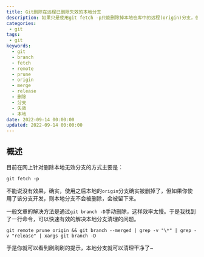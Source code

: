 ```yaml
---
title: Git删除在远程已删除失效的本地分支
description: 如果只是使用git fetch -p只能删除掉本地仓库中的远程(origin)分支，但本地分支并不能被删除。这篇文章介绍了如何使用一行命令删除在远程仓库中已经失效且本地仓库中未删除的分支。
categories:
 - git
tags:
 - git
keywords:
  - git
  - branch
  - fetch
  - remote
  - prune
  - origin
  - merge
  - release
  - 删除
  - 分支
  - 失效
  - 本地
date: 2022-09-14 00:00:00
updated: 2022-09-14 00:00:00
---
```


## 概述

目前在网上针对删除本地无效分支的方式主要是：

```shell
git fetch -p
```

不能说没有效果，确实，使用之后本地的`origin`分支确实被删掉了，但如果你使用了该分支开发，则本地分支不会被删除，会被留下来。

一般文章的解决方法是通过`git branch -D`手动删除，这样效率太慢。于是我找到了一行命令，可以快速有效的解决本地分支清理的问题。

```shell
git remote prune origin && git branch --merged | grep -v "\*" | grep -v "release" | xargs git branch -D
```

于是你就可以看到刷刷刷的提示，本地分支就可以清理干净了~
